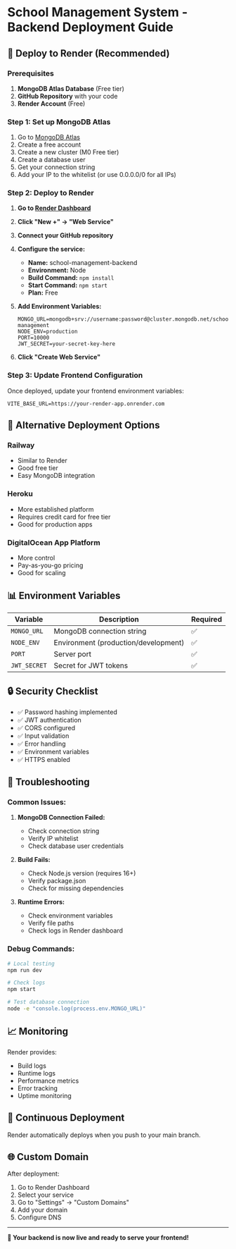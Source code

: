 # School Management System - Backend Deployment Guide

## 🚀 Deploy to Render (Recommended)

### Prerequisites
1. **MongoDB Atlas Database** (Free tier)
2. **GitHub Repository** with your code
3. **Render Account** (Free)

### Step 1: Set up MongoDB Atlas

1. Go to [MongoDB Atlas](https://www.mongodb.com/atlas)
2. Create a free account
3. Create a new cluster (M0 Free tier)
4. Create a database user
5. Get your connection string
6. Add your IP to the whitelist (or use 0.0.0.0/0 for all IPs)

### Step 2: Deploy to Render

1. **Go to [Render Dashboard](https://dashboard.render.com)**
2. **Click "New +" → "Web Service"**
3. **Connect your GitHub repository**
4. **Configure the service:**
   - **Name:** school-management-backend
   - **Environment:** Node
   - **Build Command:** `npm install`
   - **Start Command:** `npm start`
   - **Plan:** Free

5. **Add Environment Variables:**
   ```
   MONGO_URL=mongodb+srv://username:password@cluster.mongodb.net/school-management
   NODE_ENV=production
   PORT=10000
   JWT_SECRET=your-secret-key-here
   ```

6. **Click "Create Web Service"**

### Step 3: Update Frontend Configuration

Once deployed, update your frontend environment variables:

```env
VITE_BASE_URL=https://your-render-app.onrender.com
```

## 🔧 Alternative Deployment Options

### Railway
- Similar to Render
- Good free tier
- Easy MongoDB integration

### Heroku
- More established platform
- Requires credit card for free tier
- Good for production apps

### DigitalOcean App Platform
- More control
- Pay-as-you-go pricing
- Good for scaling

## 📊 Environment Variables

| Variable | Description | Required |
|----------|-------------|----------|
| `MONGO_URL` | MongoDB connection string | ✅ |
| `NODE_ENV` | Environment (production/development) | ✅ |
| `PORT` | Server port | ✅ |
| `JWT_SECRET` | Secret for JWT tokens | ✅ |

## 🔒 Security Checklist

- ✅ Password hashing implemented
- ✅ JWT authentication
- ✅ CORS configured
- ✅ Input validation
- ✅ Error handling
- ✅ Environment variables
- ✅ HTTPS enabled

## 🐛 Troubleshooting

### Common Issues:

1. **MongoDB Connection Failed:**
   - Check connection string
   - Verify IP whitelist
   - Check database user credentials

2. **Build Fails:**
   - Check Node.js version (requires 16+)
   - Verify package.json
   - Check for missing dependencies

3. **Runtime Errors:**
   - Check environment variables
   - Verify file paths
   - Check logs in Render dashboard

### Debug Commands:
```bash
# Local testing
npm run dev

# Check logs
npm start

# Test database connection
node -e "console.log(process.env.MONGO_URL)"
```

## 📈 Monitoring

Render provides:
- Build logs
- Runtime logs
- Performance metrics
- Error tracking
- Uptime monitoring

## 🔄 Continuous Deployment

Render automatically deploys when you push to your main branch.

## 🌐 Custom Domain

After deployment:
1. Go to Render Dashboard
2. Select your service
3. Go to "Settings" → "Custom Domains"
4. Add your domain
5. Configure DNS

---

**🎉 Your backend is now live and ready to serve your frontend!** 